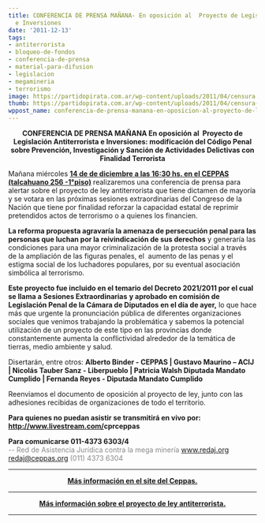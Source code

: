 ```yaml
---
title: CONFERENCIA DE PRENSA MAÑANA- En oposición al  Proyecto de Legislación Antiterrorista
  e Inversiones
date: '2011-12-13'
tags:
- antiterrorista
- bloqueo-de-fondos
- conferencia-de-prensa
- material-para-difusion
- legislacion
- megamineria
- terrorismo
image: https://partidopirata.com.ar/wp-content/uploads/2011/04/censura.jpg
thumb: https://partidopirata.com.ar/wp-content/uploads/2011/04/censura-150x150.jpg
wppost_name: conferencia-de-prensa-manana-en-oposicion-al-proyecto-de-legislacion-antiterrorista-e-inversiones
---
```


<p align="center"><strong>CONFERENCIA DE PRENSA MAÑANA
</strong><strong>En oposición al  Proyecto de Legislación Antiterrorista e Inversiones: </strong><strong>modificación del Código Penal sobre Prevención, Investigación y Sanción de Actividades Delictivas con Finalidad Terrorista</strong><strong></strong></p>
Mañana miércoles <strong><span style="text-decoration: underline;">14 de de diciembre a las 16:30 hs. en el CEPPAS (talcahuano 256 -1°piso)</span></strong> realizaremos una conferencia de prensa para alertar sobre el proyecto de ley antiterrorista que tiene dictamen de mayoría y se votara en las próximas sesiones extraordinarias del Congreso de la Nación que tiene por finalidad reforzar la capacidad estatal de reprimir pretendidos actos de terrorismo o a quienes los financien.

<strong>La reforma propuesta agravaría la amenaza de persecución penal para las personas que luchan por la reivindicación de sus derechos</strong> y generaría las condiciones para una mayor criminalización de la protesta social a través de la ampliación de las figuras penales, el  aumento de las penas y el estigma social de los luchadores populares, por su eventual asociación simbólica al terrorismo.

<strong>Este proyecto fue incluido en el temario del Decreto 2021/2011 por el cual se llama a Sesiones Extraordinarias</strong> <strong>y aprobado en comisión de Legislación Penal de la Cámara de Diputados en el día de ayer,</strong> lo que hace más que urgente la pronunciación pública de diferentes organizaciones sociales que venimos trabajando la problemática y sabemos la potencial utilización de un proyecto de este tipo en las provincias donde constantemente aumenta la conflictividad alrededor de la temática de tierras, medio ambiente y salud.

Disertarán, entre otros: <strong>Alberto Binder - CEPPAS | Gustavo Maurino – ACIJ | Nicolás Tauber Sanz - Liberpueblo | Patricia Walsh Diputada Mandato Cumplido | Fernanda Reyes - Diputada Mandato Cumplido</strong>

Reenviamos el documento de oposición al proyecto de ley, junto con las adhesiones recibidas de organizaciones de todo el territorio.

<strong>Para quienes no puedan asistir se transmitirá en vivo por: <a href="http://www.livestream.com/cprceppas" target="_blank">http://www.livestream.com/<wbr>cprceppas</wbr></a></strong>

<strong>Para comunicarse 011-4373 6303/4</strong>
<br clear="all" />
<span style="color: #888888;">--
Red de Asistencia Jurídica contra la mega minería
<a href="http://www.redaj.org/" target="_blank">www.redaj.org</a>
<a href="mailto:redaj@ceppas.org" target="_blank">redaj@ceppas.org</a>
(011) 4373 6304<span style="color: #888888;">
</span></span>

<hr />
<p style="text-align: center;"><strong><a href="http://www.ceppas.org/portal/index.php?option=com_content&amp;task=view&amp;id=116&amp;Itemid=9" target="_blank">Más información en el site del Ceppas.</a></strong></p>


<hr />
<p style="text-align: center;"><strong><a href="https://partidopirata.com.ar/2554/llegan-las-recetas-con-batracios-proyecto-para-criminalizar-la-protesta">Más información sobre el proyecto de ley antiterrorista.</a></strong></p>


<hr />
